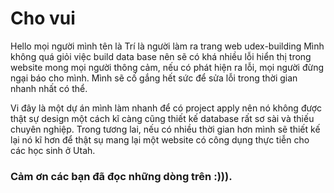 # Cho vui

Hello mọi người mình tên là Trí là người làm ra trang web udex-building 
Mình không quá giỏi việc build data base nên sẽ có khá nhiều lỗi hiển thị trong website mong mọi người thông cảm, nếu có phát hiện ra lỗi, mọi người đừng ngại báo cho mình. Mình sẽ cố gắng hết sức để sửa lỗi trong thời gian nhanh nhất có thể.

Vi đây là một dự án mình làm nhanh để có project apply nên nó không được thật sự design một cách kĩ càng cũng thiết kế database rất sơ sài và thiếu chuyên nghiệp. Trong tương lai, nếu có nhiều thời gian hơn mình sẽ thiết kế lại nó kĩ hơn để thật sụ mang lại một website có công dụng thực tiễn cho các học sinh ở Utah.

### Cảm ơn các bạn đã đọc những dòng trên :))).






















































































